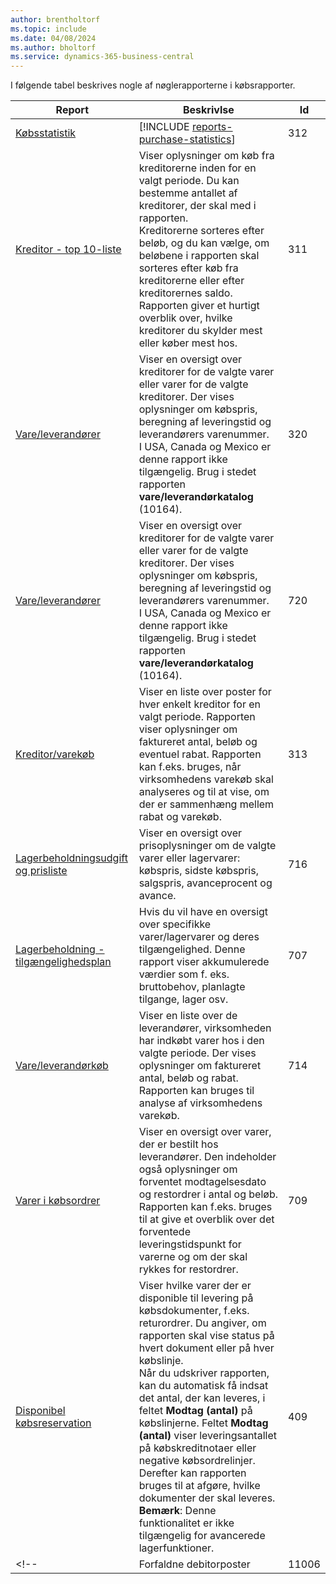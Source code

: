 ```yaml
---
author: brentholtorf
ms.topic: include
ms.date: 04/08/2024
ms.author: bholtorf
ms.service: dynamics-365-business-central
---
```


I følgende tabel beskrives nogle af nøglerapporterne i købsrapporter.



| Report | Beskrivlse | Id | 
|---------|---------|---------|
|[Købsstatistik](https://businesscentral.dynamics.com?report=312)|[!INCLUDE [reports-purchase-statistics](reports-purchase-statistics.md)]|312|
|[Kreditor - top 10-liste](https://businesscentral.dynamics.com?report=311)|Viser oplysninger om køb fra kreditorerne inden for en valgt periode. Du kan bestemme antallet af kreditorer, der skal med i rapporten.<br>Kreditorerne sorteres efter beløb, og du kan vælge, om beløbene i rapporten skal sorteres efter køb fra kreditorerne eller efter kreditorernes saldo. Rapporten giver et hurtigt overblik over, hvilke kreditorer du skylder mest eller køber mest hos.|311|
|[Vare/leverandører](https://businesscentral.dynamics.com?report=320)|Viser en oversigt over kreditorer for de valgte varer eller varer for de valgte kreditorer. Der vises oplysninger om købspris, beregning af leveringstid og leverandørers varenummer.<br>I USA, Canada og Mexico er denne rapport ikke tilgængelig. Brug i stedet rapporten **vare/leverandørkatalog** (10164).|320|
|[Vare/leverandører](https://businesscentral.dynamics.com?report=720)|Viser en oversigt over kreditorer for de valgte varer eller varer for de valgte kreditorer. Der vises oplysninger om købspris, beregning af leveringstid og leverandørers varenummer.<br>I USA, Canada og Mexico er denne rapport ikke tilgængelig. Brug i stedet rapporten **vare/leverandørkatalog** (10164).|720|
|[Kreditor/varekøb](https://businesscentral.dynamics.com?report=313)|Viser en liste over poster for hver enkelt kreditor for en valgt periode. Rapporten viser oplysninger om faktureret antal, beløb og eventuel rabat. Rapporten kan f.eks. bruges, når virksomhedens varekøb skal analyseres og til at vise, om der er sammenhæng mellem rabat og varekøb.|313|
|[Lagerbeholdningsudgift og prisliste](https://businesscentral.dynamics.com?report=716)|Viser en oversigt over prisoplysninger om de valgte varer eller lagervarer: købspris, sidste købspris, salgspris, avanceprocent og avance.|716|
|[Lagerbeholdning - tilgængelighedsplan](https://businesscentral.dynamics.com?report=707)|Hvis du vil have en oversigt over specifikke varer/lagervarer og deres tilgængelighed. Denne rapport viser akkumulerede værdier som f. eks. bruttobehov, planlagte tilgange, lager osv. |707|
|[Vare/leverandørkøb](https://businesscentral.dynamics.com?report=714)|Viser en liste over de leverandører, virksomheden har indkøbt varer hos i den valgte periode. Der vises oplysninger om faktureret antal, beløb og rabat. Rapporten kan bruges til analyse af virksomhedens varekøb.|714|
|[Varer i købsordrer](https://businesscentral.dynamics.com?report=709)|Viser en oversigt over varer, der er bestilt hos leverandører. Den indeholder også oplysninger om forventet modtagelsesdato og restordrer i antal og beløb. Rapporten kan f.eks. bruges til at give et overblik over det forventede leveringstidspunkt for varerne og om der skal rykkes for restordrer.|709|
|[Disponibel købsreservation](https://businesscentral.dynamics.com?report=409)|Viser hvilke varer der er disponible til levering på købsdokumenter, f.eks. returordrer. Du angiver, om rapporten skal vise status på hvert dokument eller på hver købslinje. <br>Når du udskriver rapporten, kan du automatisk få indsat det antal, der kan leveres, i feltet **Modtag (antal)** på købslinjerne. Feltet **Modtag (antal)** viser leveringsantallet på købskreditnotaer eller negative købsordrelinjer. Derefter kan rapporten bruges til at afgøre, hvilke dokumenter der skal leveres. **Bemærk**: Denne funktionalitet er ikke tilgængelig for avancerede lagerfunktioner.|409|
<!--|[](https://businesscentral.dynamics.com?report=)Forfaldne debitorposter|11006| DACH-specifik: en rapport, som kan bruges af teamlederen hos den indkøbte afdeling, som det er regnskabet. Her kan du få et overblik over de ubetalte kreditorfakturaer, herunder forfaldsdatoer, valutaer og beløb. Basis er de åbne kreditorposter.| -->

